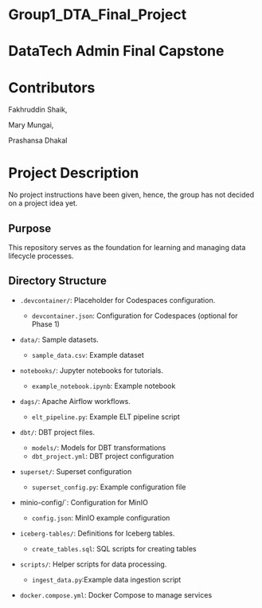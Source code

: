 # Group1_DTA_Final_Project

# DataTech Admin Final Capstone

# Contributors

Fakhruddin Shaik,

Mary Mungai,

Prashansa Dhakal


# Project Description

 No project instructions have been given, hence, the group has not decided on a project idea yet.


## Purpose

This repository serves as the foundation for learning and managing data lifecycle processes.

 

## Directory Structure

- `.devcontainer/`: Placeholder for Codespaces configuration.
  - `devcontainer.json`: Configuration for Codespaces (optional for Phase 1)

- `data/`: Sample datasets.
  - `sample_data.csv`: Example dataset 

- `notebooks/`: Jupyter notebooks for tutorials.
  - `example_notebook.ipynb`: Example notebook 

- `dags/`: Apache Airflow workflows.
  - `elt_pipeline.py`: Example ELT pipeline script 

- `dbt/`: DBT project files.
  - `models/`: Models for DBT transformations
  - `dbt_project.yml`: DBT project configuration

- `superset/`: Superset configuration
  - `superset_config.py`: Example configuration file

- minio-config/`: Configuration for MinIO
  - `config.json`: MinIO example configuration

- `iceberg-tables/`: Definitions for Iceberg tables.
  - `create_tables.sql`: SQL scripts for creating tables

- `scripts/`: Helper scripts for data processing.
  - `ingest_data.py`:Example data ingestion script

- `docker.compose.yml`: Docker Compose to manage services 
